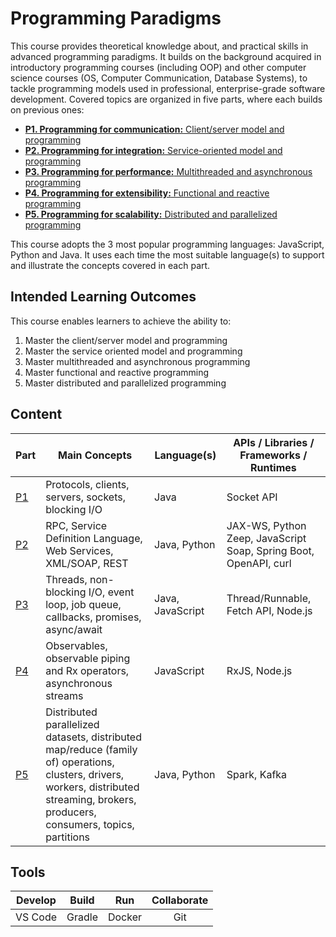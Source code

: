 # Programming Paradigms
This course provides theoretical knowledge about, and practical skills in advanced programming paradigms. It builds on the background acquired in introductory programming courses (including OOP) and other computer science courses (OS, Computer Communication, Database Systems), to tackle programming models used in professional, enterprise-grade software development. Covered topics are organized in five parts, where each builds on previous ones:
- [**P1. Programming for communication:** Client/server model and programming](https://github.com/oiraqi/paradigms/tree/main/P1-Communication)
- [**P2. Programming for integration:** Service-oriented model and programming](https://github.com/oiraqi/paradigms/tree/main/P2-Integration)
- [**P3. Programming for performance:** Multithreaded and asynchronous programming](https://github.com/oiraqi/paradigms/tree/main/P3-Performance)
- [**P4. Programming for extensibility:** Functional and reactive programming](https://github.com/oiraqi/paradigms/tree/main/P4-Extensibility)
- [**P5. Programming for scalability:** Distributed and parallelized programming](https://github.com/oiraqi/paradigms/tree/main/P5-Scalability)

This course adopts the 3 most popular programming languages: JavaScript, Python and Java. It uses each time the most suitable language(s) to support and illustrate the concepts covered in each part.

## Intended Learning Outcomes
This course enables learners to achieve the ability to:
1. Master the client/server model and programming
2. Master the service oriented model and programming
3. Master multithreaded and asynchronous programming
4. Master functional and reactive programming
5. Master distributed and parallelized programming

## Content
Part | Main Concepts | Language(s) | APIs / Libraries / Frameworks / Runtimes |
| --- | --- | --- | --- |
| [P1](https://github.com/oiraqi/paradigms/tree/main/P1-Communication) | Protocols, clients, servers, sockets, blocking I/O | Java | Socket API |
| [P2](https://github.com/oiraqi/paradigms/tree/main/P2-Integration) | RPC, Service Definition Language, Web Services, XML/SOAP, REST | Java, Python | JAX-WS, Python Zeep, JavaScript Soap, Spring Boot, OpenAPI, curl |
| [P3](https://github.com/oiraqi/paradigms/tree/main/P3-Performance) | Threads, non-blocking I/O, event loop, job queue, callbacks, promises, async/await | Java, JavaScript |Thread/Runnable, Fetch API, Node.js |
| [P4](https://github.com/oiraqi/paradigms/tree/main/P4-Extensibility) | Observables, observable piping and Rx operators, asynchronous streams | JavaScript | RxJS, Node.js |
| [P5](https://github.com/oiraqi/paradigms/tree/main/P5-Scalability) | Distributed parallelized datasets, distributed map/reduce (family of) operations, clusters, drivers, workers, distributed streaming, brokers, producers, consumers, topics, partitions | Java, Python | Spark, Kafka |

## Tools
Develop | Build | Run | Collaborate |
| :---: | :---: | :---: | :---: |
| VS Code | Gradle | Docker | Git |
